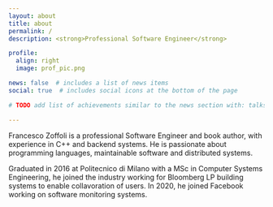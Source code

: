 ```yaml
---
layout: about
title: about
permalink: /
description: <strong>Professional Software Engineer</strong>

profile:
  align: right
  image: prof_pic.png

news: false  # includes a list of news items
social: true  # includes social icons at the bottom of the page

# TODO add list of achievements similar to the news section with: talks, employment, graduation, etc..

---
```


Francesco Zoffoli is a professional Software Engineer and book author, with experience in C++ and backend systems.
He is passionate about programming languages, maintainable software and distributed systems.

Graduated in 2016 at Politecnico di Milano with a MSc in Computer Systems Engineering, he joined the industry working for Bloomberg LP building systems to enable collavoration of users.
In 2020, he joined Facebook working on software monitoring systems.
